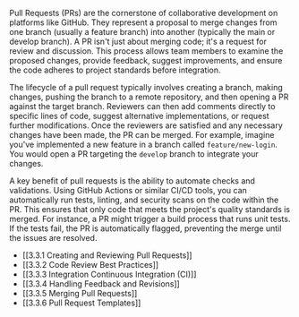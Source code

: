 Pull Requests (PRs) are the cornerstone of collaborative development on platforms like GitHub. They represent a proposal to merge changes from one branch (usually a feature branch) into another (typically the main or develop branch). A PR isn't just about merging code; it's a request for review and discussion. This process allows team members to examine the proposed changes, provide feedback, suggest improvements, and ensure the code adheres to project standards before integration.

The lifecycle of a pull request typically involves creating a branch, making changes, pushing the branch to a remote repository, and then opening a PR against the target branch. Reviewers can then add comments directly to specific lines of code, suggest alternative implementations, or request further modifications. Once the reviewers are satisfied and any necessary changes have been made, the PR can be merged. For example, imagine you've implemented a new feature in a branch called `feature/new-login`. You would open a PR targeting the `develop` branch to integrate your changes.

A key benefit of pull requests is the ability to automate checks and validations. Using GitHub Actions or similar CI/CD tools, you can automatically run tests, linting, and security scans on the code within the PR. This ensures that only code that meets the project's quality standards is merged. For instance, a PR might trigger a build process that runs unit tests. If the tests fail, the PR is automatically flagged, preventing the merge until the issues are resolved.

- [[3.3.1 Creating and Reviewing Pull Requests]]
- [[3.3.2 Code Review Best Practices]]
- [[3.3.3 Integration Continuous Integration (CI)]]
- [[3.3.4 Handling Feedback and Revisions]]
- [[3.3.5 Merging Pull Requests]]
- [[3.3.6 Pull Request Templates]]